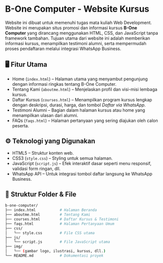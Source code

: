 # B-One Computer - Website Kursus

Website ini dibuat untuk memenuhi tugas mata kuliah Web Development. Website ini merupakan situs promosi dan informasi kursus **B-One Computer** yang dirancang menggunakan HTML, CSS, dan JavaScript tanpa framework tambahan. Tujuan utama dari website ini adalah memberikan informasi kursus, menampilkan testimoni alumni, serta mempermudah proses pendaftaran melalui integrasi WhatsApp Business.

## 🖥️ Fitur Utama

- Home (`index.html`) – Halaman utama yang menyambut pengunjung dengan informasi ringkas tentang B-One Computer.
- Tentang Kami (`aboutme.html`) – Menjelaskan profil dan visi-misi lembaga kursus.
- Daftar Kursus (`courses.html`) – Menampilkan program kursus lengkap dengan deskripsi, durasi, harga, dan tombol *Daftar via WhatsApp*.
- Testimoni Alumni – Bagian dalam halaman kursus atau home yang menampilkan ulasan dari alumni.
- FAQs (`faqs.html`) – Halaman pertanyaan yang sering diajukan oleh calon peserta.
  
## ⚙️ Teknologi yang Digunakan

- HTML5 – Struktur konten web.
- CSS3 (`style.css`) – Styling untuk semua halaman.
- JavaScript (`script.js`) – Efek interaktif dasar seperti menu responsif, validasi form ringan, dll.
- WhatsApp API – Untuk integrasi tombol daftar langsung ke WhatsApp Business.

## 📁 Struktur Folder & File

```bash
b-one-computer/
├── index.html           # Halaman Beranda
├── aboutme.html         # Tentang Kami
├── courses.html         # Daftar Kursus & Testimoni
├── faqs.html            # Halaman Pertanyaan Umum
├── css/
│   └── style.css        # File CSS utama
├── js/
│   └── script.js        # File JavaScript utama
├── img/
│   └── (gambar logo, ilustrasi, kursus, dll.)
└── README.md            # Dokumentasi proyek
